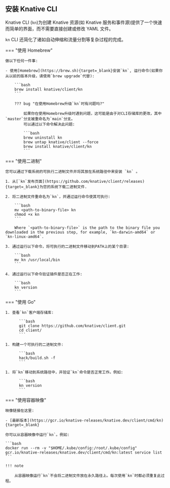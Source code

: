 <!-- Snippet used in the following topics:
- /docs/client/install-kn.md
- /docs/getting-started/quickstart-install.md
- docs/install/quickstart-install.md
-->

## 安装 Knative CLI

Knative CLI (`kn`)为创建 Knative 资源(如 Knative 服务和事件源)提供了一个快速而简单的界面，而不需要直接创建或修改 YAML 文件。

`kn` CLI 还简化了诸如自动伸缩和流量分割等复杂过程的完成。

=== "使用 Homebrew"

    做以下任何一件事:

    - 使用[Homebrew](https://brew.sh){target=_blank}安装`kn`, 运行命令(如果你从以前的版本升级，请使用`brew upgrade`代替):

        ```bash
        brew install knative/client/kn
        ```

        ??? bug "在使用Homebrew升级`kn`时有问题吗?"

            如果你在使用Homebrew升级时遇到问题，这可能是由于对CLI存储库的更改，其中`master`分支被重命名为`main`分支。
            可以通过以下命令解决此问题:

            ```bash
            brew uninstall kn
            brew untap knative/client --force
            brew install knative/client/kn
            ```

=== "使用二进制"

    您可以通过下载系统的可执行二进制文件并将其放在系统路径中来安装 `kn` 。

    1. 从[`kn`发布页面](https://github.com/knative/client/releases){target=_blank}为您的系统下载二进制文件.

    2. 将二进制文件重命名为`kn`，并通过运行命令使其可执行:

        ```bash
        mv <path-to-binary-file> kn
        chmod +x kn
        ```

        Where `<path-to-binary-file>` is the path to the binary file you downloaded in the previous step, for example, `kn-darwin-amd64` or `kn-linux-amd64`.

    3. 通过运行以下命令，将可执行的二进制文件移动到PATH上的某个目录:

        ```bash
        mv kn /usr/local/bin
        ```

    4. 通过运行以下命令验证插件是否正在工作:

        ```bash
        kn version
        ```

=== "使用 Go"

    1. 查看`kn`客户端存储库:

          ```bash
          git clone https://github.com/knative/client.git
          cd client/
          ```

    1. 构建一个可执行的二进制文件:

          ```bash
          hack/build.sh -f
          ```

    1. 将`kn`移动到系统路径中，并验证`kn`命令是否正常工作。例如:

          ```bash
          kn version
          ```

=== "使用容器映像"

    映像链接在这里:

    - [最新版本](https://gcr.io/knative-releases/knative.dev/client/cmd/kn){target=_blank}

    你可以从容器映像中运行`kn`。例如:

    ```bash
    docker run --rm -v "$HOME/.kube/config:/root/.kube/config" gcr.io/knative-releases/knative.dev/client/cmd/kn:latest service list
    ```

    !!! note

        从容器映像运行`kn`不会将二进制文件放在永久路径上。每次使用`kn`时都必须重复此过程。
